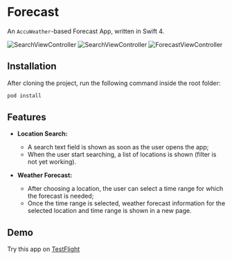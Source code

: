 # Forecast
An `AccuWeather`-based Forecast App, written in Swift 4.

![SearchViewController](https://i.imgur.com/L64aXvU.png?1)
![SearchViewController](https://i.imgur.com/gjg8w0K.png?1)
![ForecastViewController](https://i.imgur.com/RHUmVcJ.png)

## Installation

After cloning the project, run the following command inside the root folder:

```sh
pod install
```

## Features

- **Location Search:**
  - A search text field is shown as soon as the user opens the app;
  - When the user start searching, a list of locations is shown (filter is not yet working).
  
- **Weather Forecast:**
  - After choosing a location, the user can select a time range for which the forecast is needed;
  - Once the time range is selected, weather forecast information for the selected location and time range is shown in a new page.

## Demo		

Try this app on [TestFlight](https://testflight.apple.com/join/7v6cDgOX)
